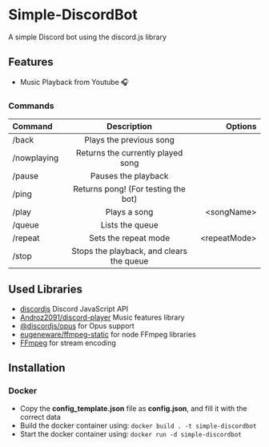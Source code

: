 # Simple-DiscordBot
A simple Discord bot using the discord.js library

## Features

- Music Playback from Youtube 🎧

### Commands

| Command     | Description                              | Options               |
| :---        |    :----:                                |          ---:         |
| /back       | Plays the previous song                  |                       |
| /nowplaying | Returns the currently played song        |                       |
| /pause      | Pauses the playback                      |                       |
| /ping       | Returns pong! (For testing the bot)      |                       |
| /play       | Plays a song                             | \<songName>           |
| /queue      | Lists the queue                          |                       |
| /repeat     | Sets the repeat mode                     | \<repeatMode>         |
| /stop       | Stops the playback, and clears the queue |                       |

## Used Libraries

- [discordjs](https://github.com/discordjs/discord.js) Discord JavaScript API
- [Androz2091/discord-player](https://github.com/Androz2091/discord-player) Music features library
- [@discordjs/opus](https://github.com/discordjs/opus) for Opus support
- [eugeneware/ffmpeg-static](https://github.com/eugeneware/ffmpeg-static) for node FFmpeg libraries
- [FFmpeg](https://ffmpeg.org) for stream encoding

## Installation

### Docker

- Copy the **config_template.json** file as **config.json**, and fill it with the correct data
- Build the docker container using: `docker build . -t simple-discordbot`
- Start the docker container using: `docker run -d simple-discordbot`